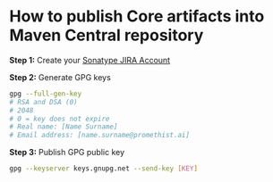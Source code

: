 # How to publish Core artifacts into Maven Central repository

**Step 1:** Create your [Sonatype JIRA Account](https://issues.sonatype.org/secure/Signup!default.jspa)

**Step 2:** Generate GPG keys

```bash
gpg --full-gen-key
# RSA and DSA (0)
# 2048
# 0 = key does not expire
# Real name: [Name Surname]
# Email address: [name.surname@promethist.ai]
```

**Step 3:** Publish GPG public key

```bash
gpg --keyserver keys.gnupg.net --send-key [KEY]
```

